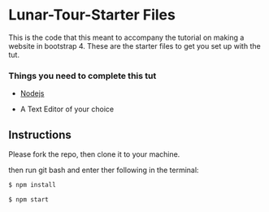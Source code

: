 # Lunar-Tour-Starter Files  
This is the code that this meant to accompany the tutorial on making a website in bootstrap 4. These are the starter files to get you set up with the tut.

### Things you need to complete this tut

-  [Nodejs](https://nodejs.org/en/)

-  A Text Editor of your choice


## Instructions 
Please fork the repo, then clone it to your machine. 

then run git bash and enter ther following in the terminal:

```javascript
$ npm install

```


```
$ npm start 

``` 
